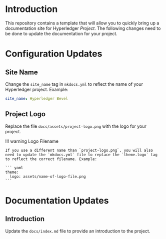 # Introduction

This repository contains a template that will allow you to quickly bring up a documentation site for Hyperledger _Project_. The following changes need to be done to update the documentation for your project.

# Configuration Updates

## Site Name

Change the `site_name` tag in `mkdocs.yml` to reflect the name of your Hyperledger project. Example:

``` yaml
site_name: Hyperledger Bevel
```

## Project Logo

Replace the file `docs/assets/project-logo.png` with the logo for your project.

!!! warning Logo Filename

    If you use a different name than `project-logo.png`, you will also need to update the `mkdocs.yml` file to replace the `theme.logo` tag to reflect the correct filename. Example:

    ``` yaml
    theme:
      logo: assets/name-of-logo-file.png
    ```

# Documentation Updates

## Introduction

Update the `docs/index.md` file to provide an introduction to the project.
